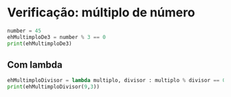 # Verificação: múltiplo de número

```python
number = 45
ehMultimploDe3 = number % 3 == 0
print(ehMultimploDe3)
```

## Com lambda
```python
ehMultimploDivisor = lambda multiplo, divisor : multiplo % divisor == 0
print(ehMultimploDivisor(9,3))
```
